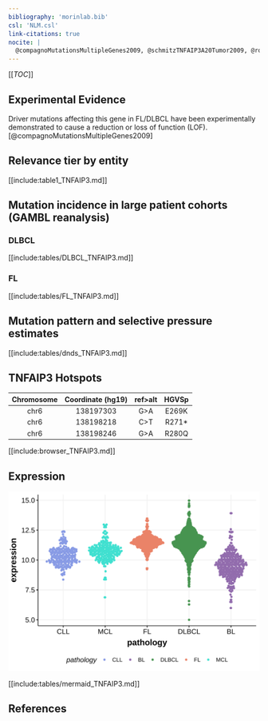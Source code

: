 ```yaml
---
bibliography: 'morinlab.bib'
csl: 'NLM.csl'
link-citations: true
nocite: |
  @compagnoMutationsMultipleGenes2009, @schmitzTNFAIP3A20Tumor2009, @rossiAlterationBIRC3Multiple2011, 
---
```

[[_TOC_]]


## Experimental Evidence

Driver mutations affecting this gene in FL/DLBCL have been experimentally demonstrated to cause a reduction or loss of function (LOF).[@compagnoMutationsMultipleGenes2009]

## Relevance tier by entity

[[include:table1_TNFAIP3.md]]

## Mutation incidence in large patient cohorts (GAMBL reanalysis)

### DLBCL
[[include:tables/DLBCL_TNFAIP3.md]]

### FL
[[include:tables/FL_TNFAIP3.md]]

## Mutation pattern and selective pressure estimates

[[include:tables/dnds_TNFAIP3.md]]

## TNFAIP3 Hotspots

| Chromosome |Coordinate (hg19) | ref>alt | HGVSp | 
 | :---:| :---: | :--: | :---: |
| chr6 | 138197303 | G>A | E269K |
| chr6 | 138198218 | C>T | R271* |
| chr6 | 138198246 | G>A | R280Q |

[[include:browser_TNFAIP3.md]]

## Expression

![](images/gene_expression/TNFAIP3_by_pathology.svg)

[[include:tables/mermaid_TNFAIP3.md]]

## References
<!-- ORIGIN: rossiAlterationBIRC3Multiple2011a -->
<!-- PMBL: schmitzTNFAIP3A20Tumor2009a -->
<!-- DLBCL: compagnoMutationsMultipleGenes2009a -->
<!-- MZL: rossiAlterationBIRC3Multiple2011a -->
